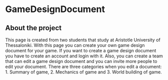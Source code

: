 # GameDesignDocument

## About the project
This page is created from two students that study at Aristotle University of Thessaloniki. With this page you can create your own game design document for your game. 
If you want to create a game design document you have to create an account and login with it. Also, you can create a team that can edit a game design document and you can 
invite more people to edit your document. There are three categories when you edit a document: 1. Summary of game, 2. Mechanics of game and 3. World building of game.
